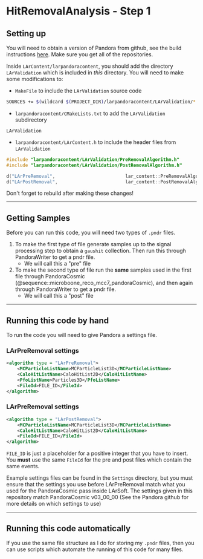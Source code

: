 # HitRemovalAnalysis - Step 1

## Setting up
You will need to obtain a version of Pandora from github, see the build instructions [here](https://github.com/PandoraPFA/PandoraPFA/blob/master/README.md). Make sure you get all of the repositories.

Inside `LArContent/larpandoracontent`, you should add the directory `LArValidation` which is included in *this* directory. You will need to make some modifications to:
- `MakeFile` to include the `LArValidation` source code
```bash
SOURCES += $(wildcard $(PROJECT_DIR)/larpandoracontent/LArValidation/*.cc)
```
- `larpandoracontent/CMakeLists.txt` to add the `LArValidation` subdirectory
```
LArValidation
```
- `larpandoracontent/LArContent.h` to include the header files from `LArValidation`
```c++
#include "larpandoracontent/LArValidation/PreRemovalAlgorithm.h"
#include "larpandoracontent/LArValidation/PostRemovalAlgorithm.h"
```
```c++
d("LArPreRemoval",                          lar_content::PreRemovalAlgorithm::Factory)                                  \
d("LArPostRemoval",                         lar_content::PostRemovalAlgorithm::Factory)                                 \
```

Don't forget to rebuild after making these changes!

------------------------------------------------------------------------------------------------------------

## Getting Samples

Before you can run this code, you will need two types of `.pndr` files.
1. To make the first type of file generate samples up to the signal processing step to obtain a `gaushit` collection.
   Then run this through PandoraWriter to get a pndr file.
   - We will call this a "pre" file
2. To make the second type of file run the **same** samples used in the first file through PandoraCosmic (@sequence::microboone_reco_mcc7_pandoraCosmic), 
   and then again through PandoraWriter to get a pndr file.
   - We will call this a "post" file

------------------------------------------------------------------------------------------------------------

## Running this code by hand

To run the code you will need to give Pandora a settings file.

### LArPreRemoval settings
```xml
<algorithm type = "LArPreRemoval">
    <MCParticleListName>MCParticleList3D</MCParticleListName>
    <CaloHitListName>CaloHitList2D</CaloHitListName>
    <PfoListName>Particles3D</PfoListName>
    <FileId>FILE_ID</FileId>
</algorithm>
```

### LArPreRemoval settings
```xml
<algorithm type = "LArPostRemoval">
    <MCParticleListName>MCParticleList3D</MCParticleListName>
    <CaloHitListName>CaloHitList2D</CaloHitListName>
    <FileId>FILE_ID</FileId>
</algorithm>
```

`FILE_ID` is just a placeholder for a positive integer that you have to insert. You **must** use the same `FileId` for the pre and post files which contain the same events.

Example settings files can be found in the `Settings` directory, but you must ensure that the settings you use before LArPreRemoval match what you used for the PandoraCosmic pass inside LArSoft. The settings given in this repository match PandoraCosmic v03_00_00 (See the Pandora github for more details on which settings to use)

------------------------------------------------------------------------------------------------------------

## Running this code automatically

If you use the same file structure as I do for storing my `.pndr` files, then you can use scripts which automate the running of this code for many files. 
